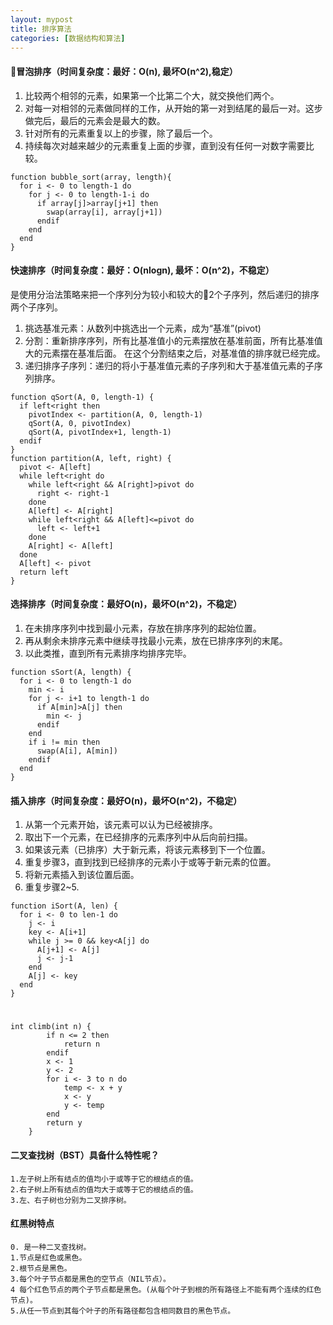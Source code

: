 ```yaml
---
layout: mypost
title: 排序算法
categories: [数据结构和算法]
---
```

#### 冒泡排序（时间复杂度：最好：O(n), 最坏O(n^2),稳定）
1. 比较两个相邻的元素，如果第一个比第二个大，就交换他们两个。
2. 对每一对相邻的元素做同样的工作，从开始的第一对到结尾的最后一对。这步做完后，最后的元素会是最大的数。
3. 针对所有的元素重复以上的步骤，除了最后一个。
4. 持续每次对越来越少的元素重复上面的步骤，直到没有任何一对数字需要比较。
```
function bubble_sort(array, length){
  for i <- 0 to length-1 do
    for j <- 0 to length-1-i do
      if array[j]>array[j+1] then
        swap(array[i], array[j+1])
      endif
    end
  end
}
```
#### 快速排序（时间复杂度：最好：O(nlogn), 最坏：O(n^2)，不稳定）
是使用分治法策略来把一个序列分为较小和较大的2个子序列，然后递归的排序两个子序列。
1. 挑选基准元素：从数列中挑选出一个元素，成为“基准”(pivot)
2. 分割：重新排序序列，所有比基准值小的元素摆放在基准前面，所有比基准值大的元素摆在基准后面。
        在这个分割结束之后，对基准值的排序就已经完成。
3. 递归排序子序列：递归的将小于基准值元素的子序列和大于基准值元素的子序列排序。
```
function qSort(A, 0, length-1) {
  if left<right then
    pivotIndex <- partition(A, 0, length-1)
    qSort(A, 0, pivotIndex)
    qSort(A, pivotIndex+1, length-1)
  endif
}
function partition(A, left, right) {
  pivot <- A[left]
  while left<right do
    while left<right && A[right]>pivot do
      right <- right-1
    done
    A[left] <- A[right]
    while left<right && A[left]<=pivot do
      left <- left+1
    done
    A[right] <- A[left]
  done
  A[left] <- pivot
  return left
}
```

#### 选择排序（时间复杂度：最好O(n)，最坏O(n^2)，不稳定）
1. 在未排序序列中找到最小元素，存放在排序序列的起始位置。
2. 再从剩余未排序元素中继续寻找最小元素，放在已排序序列的末尾。
3. 以此类推，直到所有元素排序均排序完毕。
```
function sSort(A, length) {
  for i <- 0 to length-1 do
    min <- i
    for j <- i+1 to length-1 do
      if A[min]>A[j] then
        min <- j
      endif
    end
    if i != min then
      swap(A[i], A[min])
    endif
  end
}
```

#### 插入排序（时间复杂度：最好O(n)，最坏O(n^2)，不稳定）
1. 从第一个元素开始，该元素可以认为已经被排序。
2. 取出下一个元素，在已经排序的元素序列中从后向前扫描。
3. 如果该元素（已排序）大于新元素，将该元素移到下一个位置。
4. 重复步骤3，直到找到已经排序的元素小于或等于新元素的位置。
5. 将新元素插入到该位置后面。
6. 重复步骤2~5.
```
function iSort(A, len) {
  for i <- 0 to len-1 do
    j <- i
    key <- A[i+1]
    while j >= 0 && key<A[j] do
      A[j+1] <- A[j]
      j <- j-1
    end
    A[j] <- key
  end
}
```

####
```

```

####
```
int climb(int n) {
        if n <= 2 then
            return n
        endif
        x <- 1
        y <- 2
        for i <- 3 to n do
            temp <- x + y
            x <- y
            y <- temp
        end
        return y
    }
```

#### 二叉查找树（BST）具备什么特性呢？
```
1.左子树上所有结点的值均小于或等于它的根结点的值。
2.右子树上所有结点的值均大于或等于它的根结点的值。
3.左、右子树也分别为二叉排序树。
```

#### 红黑树特点
```
0. 是一种二叉查找树。
1.节点是红色或黑色。
2.根节点是黑色。
3.每个叶子节点都是黑色的空节点（NIL节点）。
4 每个红色节点的两个子节点都是黑色。(从每个叶子到根的所有路径上不能有两个连续的红色节点)。
5.从任一节点到其每个叶子的所有路径都包含相同数目的黑色节点。
```
